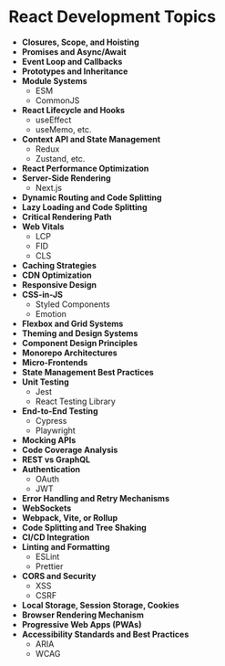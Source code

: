 # React Development Topics

- **Closures, Scope, and Hoisting**
- **Promises and Async/Await**
- **Event Loop and Callbacks**
- **Prototypes and Inheritance**
- **Module Systems**
  - ESM
  - CommonJS
- **React Lifecycle and Hooks**
  - useEffect
  - useMemo, etc.
- **Context API and State Management**
  - Redux
  - Zustand, etc.
- **React Performance Optimization**
- **Server-Side Rendering**
  - Next.js
- **Dynamic Routing and Code Splitting**
- **Lazy Loading and Code Splitting**
- **Critical Rendering Path**
- **Web Vitals**
  - LCP
  - FID
  - CLS
- **Caching Strategies**
- **CDN Optimization**
- **Responsive Design**
- **CSS-in-JS**
  - Styled Components
  - Emotion
- **Flexbox and Grid Systems**
- **Theming and Design Systems**
- **Component Design Principles**
- **Monorepo Architectures**
- **Micro-Frontends**
- **State Management Best Practices**
- **Unit Testing**
  - Jest
  - React Testing Library
- **End-to-End Testing**
  - Cypress
  - Playwright
- **Mocking APIs**
- **Code Coverage Analysis**
- **REST vs GraphQL**
- **Authentication**
  - OAuth
  - JWT
- **Error Handling and Retry Mechanisms**
- **WebSockets**
- **Webpack, Vite, or Rollup**
- **Code Splitting and Tree Shaking**
- **CI/CD Integration**
- **Linting and Formatting**
  - ESLint
  - Prettier
- **CORS and Security**
  - XSS
  - CSRF
- **Local Storage, Session Storage, Cookies**
- **Browser Rendering Mechanism**
- **Progressive Web Apps (PWAs)**
- **Accessibility Standards and Best Practices**
  - ARIA
  - WCAG
